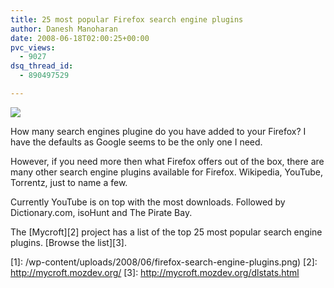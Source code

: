 ```yaml
---
title: 25 most popular Firefox search engine plugins
author: Danesh Manoharan
date: 2008-06-18T02:00:25+00:00
pvc_views:
  - 9027
dsq_thread_id:
  - 890497529

---
```

![](/wp-content/uploads/2008/06/firefox-search-engine-plugins.png)

How many search engines plugine do you have added to your Firefox? I have the defaults as Google seems to be the only one I need.

However, if you need more then what Firefox offers out of the box, there are many other search engine plugins available for Firefox. Wikipedia, YouTube, Torrentz, just to name a few.

Currently YouTube is on top with the most downloads. Followed by Dictionary.com, isoHunt and The Pirate Bay.

The [Mycroft][2] project has a list of the top 25 most popular search engine plugins. [Browse the list][3].

 [1]: /wp-content/uploads/2008/06/firefox-search-engine-plugins.png)
 [2]: http://mycroft.mozdev.org/
 [3]: http://mycroft.mozdev.org/dlstats.html